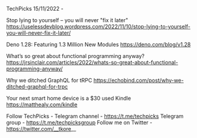 TechPicks 15/11/2022 -

Stop lying to yourself – you will never "fix it later"
https://uselessdevblog.wordpress.com/2022/11/10/stop-lying-to-yourself-you-will-never-fix-it-later/

Deno 1.28: Featuring 1.3 Million New Modules
https://deno.com/blog/v1.28

What’s so great about functional programming anyway?
https://jrsinclair.com/articles/2022/whats-so-great-about-functional-programming-anyway/

Why we ditched GraphQL for tRPC
https://echobind.com/post/why-we-ditched-graphql-for-trpc

Your next smart home device is a $30 used Kindle
https://matthealy.com/kindle

Follow TechPicks -
Telegram channel - https://t.me/techpicks
Telegram group - https://t.me/techpicksgroup
Follow me on Twitter - https://twitter.com/__tkore__